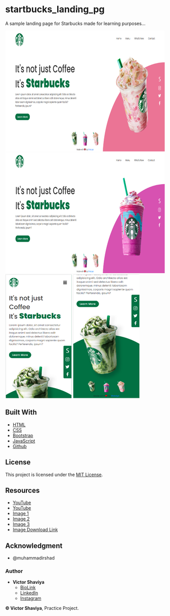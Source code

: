 # startbucks_landing_pg
A sample landing page for Starbucks made for learning purposes...
     
<img src="https://github.com/ShaviyaVictor/starbucks_landing_pg/blob/main/assets/images/screenshot1.png" width="750" height="380">             
<img src="https://github.com/ShaviyaVictor/starbucks_landing_pg/blob/main/assets/images/screenshot4.png" width="750" height="380">             
<img src="https://github.com/ShaviyaVictor/starbucks_landing_pg/blob/main/assets/images/screenshot2.png" width="210" height="390">            
<img src="https://github.com/ShaviyaVictor/starbucks_landing_pg/blob/main/assets/images/screenshot3.png" width="210" height="390">            

## Built With

* [HTML](https://developer.mozilla.org/en-US/docs/Web/HTML)        
* [CSS](https://developer.mozilla.org/en-US/docs/Web/css)             
* [Bootstrap](https://getbootstrap.com/docs/5.2/getting-started/introduction/)         
* [JavaScript](https://developer.mozilla.org/en-US/docs/Web/JavaScript)              
* [Github](https://github.com/ShaviyaVictor/shaviya)

## License

This project is licensed under the [MIT License](https://github.com/ShaviyaVictor/startbucks_landing_pg/blob/main/LICENSE).           

## Resources
- [YouTube](https://www.youtube.com/watch?v=91Q6RvKvd7o)          
- [YouTube](https://www.youtube.com/watch?v=HXKNedyDbNE)          
- [Image 1](https://freepngimg.com/png/77325-frappuccino-drink-chocolate-starbucks-matcha-white)          
- [Image 2](https://freepngimg.com/png/62115-tea-coffee-drink-starbucks-latte-free-download-image)          
- [Image 3](https://freepngimg.com/png/62120-coffee-frappuccino-drink-latte-starbucks-unicorn)          
- [Image Download Link](https://drive.google.com/drive/folders/1OOjAy4cfM5tDKceT8-bEI5M78_98iRLV)          


## Acknowledgment

* @muhammadirshad

### Author

* **Victor Shaviya**        
  - [BioLink](https://bio.link/shaviya)       
  - [LinkedIn](https://www.linkedin.com/in/ShaviyaVictor/)          
  - [Instagram](https://www.instagram.com/shaviyavictor/)        
  
  
**© Victor Shaviya**, Practice Project.